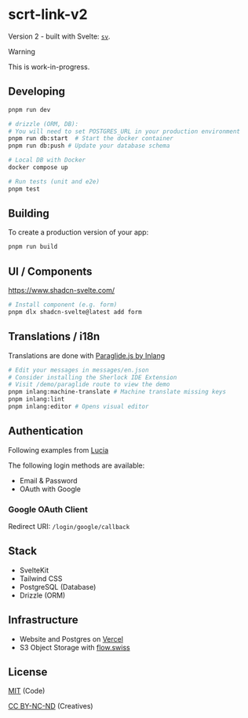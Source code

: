 # scrt-link-v2

Version 2 - built with Svelte: [`sv`](https://github.com/sveltejs/cli).

> [!WARNING]  
> This is work-in-progress.

## Developing

```bash
pnpm run dev

# drizzle (ORM, DB):
# You will need to set POSTGRES_URL in your production environment
pnpm run db:start  # Start the docker container
pnpm run db:push # Update your database schema

# Local DB with Docker
docker compose up

# Run tests (unit and e2e)
pnpm test
```

## Building

To create a production version of your app:

```bash
pnpm run build
```

## UI / Components

https://www.shadcn-svelte.com/

```bash
# Install component (e.g. form)
pnpm dlx shadcn-svelte@latest add form
```

## Translations / i18n

Translations are done with [Paraglide.js by Inlang](https://inlang.com/m/gerre34r/library-inlang-paraglideJs)

```bash
# Edit your messages in messages/en.json
# Consider installing the Sherlock IDE Extension
# Visit /demo/paraglide route to view the demo
pnpm inlang:machine-translate # Machine translate missing keys
pnpm inlang:lint
pnpm inlang:editor # Opens visual editor
```

## Authentication

Following examples from [Lucia](https://v2.lucia-auth.com/database-adapters/postgres/)

The following login methods are available:

- Email & Password
- OAuth with Google

### Google OAuth Client

Redirect URI: `/login/google/callback`

## Stack

- SvelteKit
- Tailwind CSS
- PostgreSQL (Database)
- Drizzle (ORM)

## Infrastructure

- Website and Postgres on [Vercel](https://vercel.com/)
- S3 Object Storage with [flow.swiss](https://flow.swiss)

## License

[MIT](https://opensource.org/license/mit/) (Code)

[CC BY-NC-ND](https://creativecommons.org/licenses/by-nc-nd/4.0/) (Creatives)
